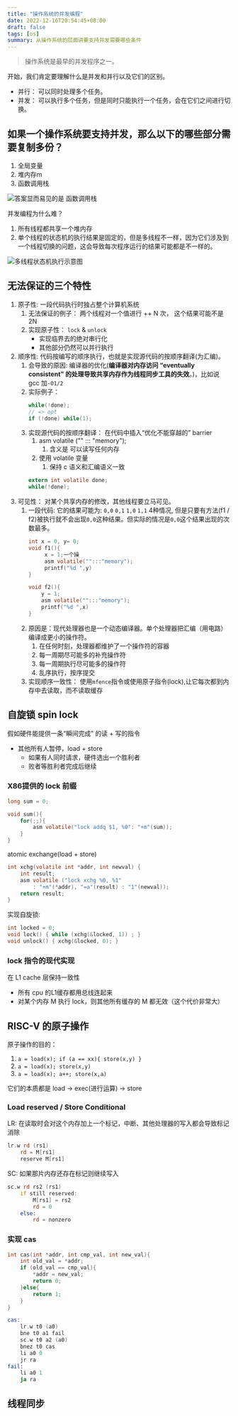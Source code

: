 ```yaml
---
title: "操作系统的并发编程"
date: 2022-12-16T20:54:45+08:00
draft: false
tags: [os]
summary: 从操作系统的层面讲要支持并发需要哪些条件
---
```


> 操作系统是最早的并发程序之一。


开始，我们肯定要理解什么是并发和并行以及它们的区别。
- 并行： 可以同时处理多个任务。
- 并发： 可以执行多个任务，但是同时只能执行一个任务，会在它们之间进行切换。

## 如果一个操作系统要支持并发，那么以下的哪些部分需要复制多份？

1. 全局变量
2. 堆内存m
3. 函数调用栈

![答案显而易见的是 函数调用栈](/images/Pasted%20image%2020221216211245.png)

并发编程为什么难？
1. 所有线程都共享一个堆内存
2. 单个线程的状态机的执行结果是固定的，但是多线程不一样，因为它们涉及到一个线程切换的问题，这会导致每次程序运行的结果可能都是不一样的。

![多线程状态机执行示意图](/images/Pasted%20image%2020221216211708.png)

## 无法保证的三个特性

1. 原子性: 一段代码执行时独占整个计算机系统
	1. 无法保证的例子： 两个线程对一个值进行 ++ N 次， 这个结果可能不是 2N
	2. 实现原子性： `lock` & `unlock` 
		- 实现临界去的绝对串行化
		- 其他部分仍然可以并行执行
2. 顺序性: 代码按编写的顺序执行，也就是实现源代码的按顺序翻译(为汇编)。
	1. 会导致的原因: 编译器的优化(**编译器对内存访问 “eventually consistent” 的处理导致共享内存作为线程同步工具的失效**。)，比如说 gcc 加`-O1/2`
	2. 实际例子：
		```c
		while(!done);
		// => opt
		if (!done) while(1); 
		```
	3. 实现源代码的按顺序翻译： 在代码中插入“优化不能穿越的” barrier
		1. asm volatile ("" ::: "memory");
			1. 含义是 可以读写任何内存
		2. 使用 volatile 变量
			1. 保持 c 语义和汇编语义一致
		 ```c
		 extern int volatile done;
		 while(!done);
		```
3. 可见性： 对某个共享内存的修改，其他线程要立马可见。
	1. 一段代码: 它的结果可能为: `0,0` `0,1` `1,0` `1,1` 4种情况, 但是只要有方法(f1 / f2)被执行就不会出现`0,0`这种结果。但实际的情况是`0,0`这个结果出现的次数最多。
		```c
		int x = 0, y= 0;
		void f1(){
			 x = 1;一个操
			 asm volatile("":::"memory");
			 printf("%d ",y)
		}

		void f2(){
			y = 1;
			asm volatile("":::"memory");
			printf("%d ",x)
		}
		```
	2. 原因是：现代处理器也是一个动态编译器。单个处理器把汇编（用电路）编译成更小的操作符。
		1. 在任何时刻，处理器都维护了一个操作符的容器
		2. 每一周期尽可能多的补充操作符
		3. 每一周期执行尽可能多的操作符
		4. 乱序执行，按序提交
	3. 实现顺序一致性： 使用`mfence`指令或使用原子指令(lock),让它每次都到内存中去读取，而不读取缓存
  

## 自旋锁 spin lock

假如硬件能提供一条“瞬间完成” 的读 + 写的指令
- 其他所有人暂停，load + store
	- 如果有人同时请求，硬件选出一个胜利者
	- 败者等胜利者完成后继续

### X86提供的 lock 前缀

```c
long sum = 0;

void sum(){
	for(;;){
		asm volatile("lock addq $1, %0": "+m"(sum));
	}
}
```

atomic exchange(load + store)

```c
int xchg(volatile int *addr, int newval) {
	int result; 
	asm volatile ("lock xchg %0, %1" 
		: "+m"(*addr), "=a"(result) : "1"(newval)); 
	return result; 
}
```

实现自旋锁:

```c
int locked = 0; 
void lock() { while (xchg(&locked, 1)) ; } 
void unlock() { xchg(&locked, 0); }
```


### lock 指令的现代实现

在 L1 cache 层保持一致性
- 所有 cpu 的L1缓存都用总线连起来
- 对某个内存 M 执行 lock，则其他所有缓存的 M 都无效（这个代价非常大）

## RISC-V 的原子操作

原子操作的目的：
1. `a = load(x); if (a == xx){ store(x,y) }`
2. `a = load(x); store(x,y)`
3. `a = load(x); a++; store(x,a)`

它们的本质都是 load -> exec(进行运算) -> store

### Load reserved / Store Conditional

LR: 在读取时会对这个内存加上一个标记，中断、其他处理器的写入都会导致标记消除
```asm
lr.w rd (rs1)
	rd = M[rs1]
	reserve M[rs1]
```

SC: 如果那片内存还存在标记则继续写入
```asm
sc.w rd rs2 (rs1)
	if still reserved:
		M[rs1] = rs2
		rd = 0
	else:
		rd = nonzero
```

### 实现 cas

```c
int cas(int *addr, int cmp_val, int new_val){
	int old_val = *addr;
	if (old_val == cmp_val){
		*addr = new_val;
		return 0;
	}else{
		return 1;
	}
}
```

```asm
cas:
	lr.w t0 (a0)
	bne t0 a1 fail
	sc.w t0 a2 (a0)
	bnez t0 cas
	li a0 0
	jr ra
fail:
	li a0 1
	ja ra
```


## 线程同步